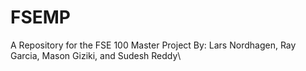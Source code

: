 # FSEMP

A Repository for the FSE 100 Master Project
By: Lars Nordhagen, Ray Garcia, Mason Giziki, and Sudesh Reddy\

